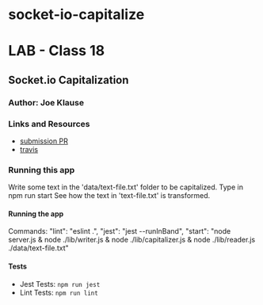 # socket-io-capitalize

# LAB - Class 18

## Socket.io Capitalization

### Author: Joe Klause

### Links and Resources
* [submission PR](https://github.com/josephklause-401-advanced-javascript/socket-io-capitalize/pull/1)
* [travis](https://travis-ci.com/josephklause-401-advanced-javascript/socket-io-capitalize)

### Running this app
Write some text in the 'data/text-file.txt' folder to be capitalized.
Type in npm run start
See how the text in 'text-file.txt' is transformed.

#### Running the app
Commands:
    "lint": "eslint .",
    "jest": "jest --runInBand",
    "start": "node server.js & node ./lib/writer.js & node ./lib/capitalizer.js & node ./lib/reader.js ./data/text-file.txt"
  

#### Tests
* Jest Tests: `npm run jest`
* Lint Tests: `npm run lint`
